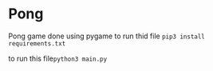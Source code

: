 # Pong
Pong game done using pygame
to run thid file ```pip3 install requirements.txt```

to run this file```python3 main.py```
